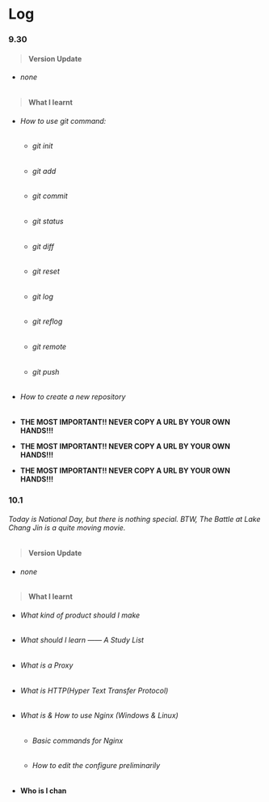 # Log

### 9.30

> #### Version Update

- ###### none

> #### What I learnt

- ###### How to use git command:

  - ###### git init

  - ###### git add

  - ###### git commit

  - ###### git status

  - ###### git diff

  - ###### git reset

  - ###### git log

  - ###### git reflog

  - ###### git remote

  - ###### git push

- ###### How to create a new repository

- **THE MOST IMPORTANT!! NEVER COPY A URL BY YOUR OWN HANDS!!!**

- **THE MOST IMPORTANT!! NEVER COPY A URL BY YOUR OWN HANDS!!!**

- **THE MOST IMPORTANT!! NEVER COPY A URL BY YOUR OWN HANDS!!!**

### 10.1

###### Today is National Day, but there is nothing special. BTW, *The Battle at Lake Chang Jin* is a quite moving movie.

> #### Version Update

- ###### none

> #### What I learnt

- ###### What kind of product should I make

- ###### What should I learn —— A Study List

- ###### What is a *Proxy*

- ###### What is HTTP(Hyper Text Transfer Protocol)

- ###### What is & How to use Nginx (Windows & Linux)

  - ###### Basic commands for Nginx

  - ###### How to edit the configure preliminarily

- **Who is l chan**

